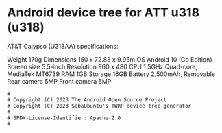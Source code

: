 # Android device tree for ATT u318 (u318)

AT&T Calypso (U318AA) specifications:

Weight      	170g
Dimensions  	150 x 72.88 x 9.95m
OS	          Android 10 (Go Edition)
Screen size 	5.5-inch
Resolution  	960 x 480
CPU         	1.5GHz Quad-core, MediaTek MT6739
RAM         	1GB
Storage     	16GB
Battery     	2,500mAh, Removable
Rear camera	  5MP
Front camera	5MP
```
#
# Copyright (C) 2023 The Android Open Source Project
# Copyright (C) 2023 SebaUbuntu's TWRP device tree generator
#
# SPDX-License-Identifier: Apache-2.0
#
```
